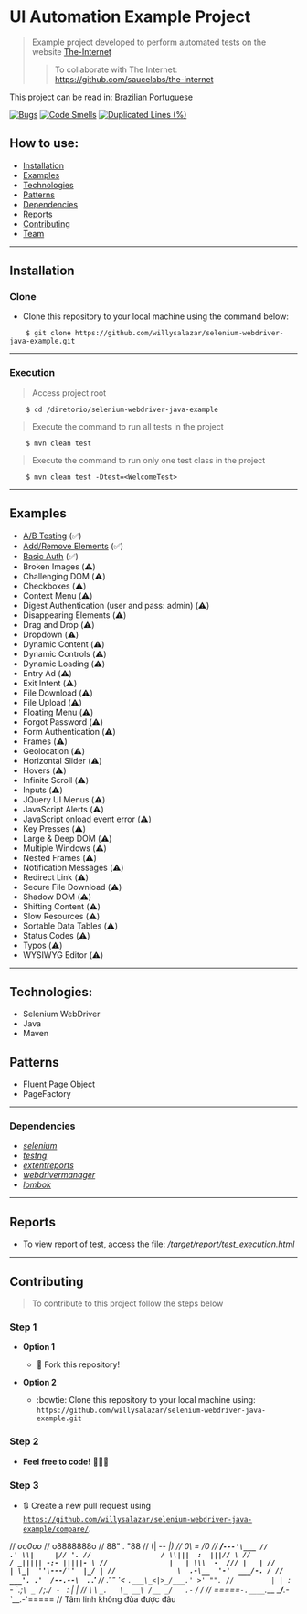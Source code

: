 # UI Automation Example Project
> Example project developed to perform automated tests on the website [The-Internet](https://the-internet.herokuapp.com/)
>> To collaborate with The Internet: https://github.com/saucelabs/the-internet

This project can be read in: [Brazilian Portuguese](README-pt-BR.md)

[![Bugs](https://sonarcloud.io/api/project_badges/measure?project=willysalazar_selenium-webdriver-java-example&metric=bugs)](https://sonarcloud.io/dashboard?id=willysalazar_selenium-webdriver-java-example) 
[![Code Smells](https://sonarcloud.io/api/project_badges/measure?project=willysalazar_selenium-webdriver-java-example&metric=code_smells)](https://sonarcloud.io/dashboard?id=willysalazar_selenium-webdriver-java-example)
[![Duplicated Lines (%)](https://sonarcloud.io/api/project_badges/measure?project=willysalazar_selenium-webdriver-java-example&metric=duplicated_lines_density)](https://sonarcloud.io/dashboard?id=willysalazar_selenium-webdriver-java-example)

## How to use:

- [Installation](#installation)
- [Examples](#examples)
- [Technologies](#technologies)
- [Patterns](#patterns)
- [Dependencies](#dependencies)
- [Reports](#reports)
- [Contributing](#contributing)
- [Team](#team)

---

## Installation
### Clone

- Clone this repository to your local machine using the command below:
```
	$ git clone https://github.com/willysalazar/selenium-webdriver-java-example.git
```

---

### Execution

> Access project root

```
	$ cd /diretorio/selenium-webdriver-java-example
```
> Execute the command to run all tests in the project

```
	$ mvn clean test
```
> Execute the command to run only one test class in the project

```
	$ mvn clean test -Dtest=<WelcomeTest>
```

---

## Examples
- [A/B Testing](https://the-internet.herokuapp.com/abtest) (:white_check_mark:)
- [Add/Remove Elements](https://the-internet.herokuapp.com/add_remove_elements) (:white_check_mark:)
- [Basic Auth](https://the-internet.herokuapp.com/basic_auth) (:white_check_mark:)
- Broken Images (:warning:)
- Challenging DOM (:warning:)
- Checkboxes (:warning:)
- Context Menu (:warning:)
- Digest Authentication (user and pass: admin) (:warning:)
- Disappearing Elements (:warning:)
- Drag and Drop (:warning:)
- Dropdown (:warning:)
- Dynamic Content (:warning:)
- Dynamic Controls (:warning:)
- Dynamic Loading (:warning:)
- Entry Ad (:warning:)
- Exit Intent (:warning:)
- File Download (:warning:)
- File Upload (:warning:)
- Floating Menu (:warning:)
- Forgot Password (:warning:)
- Form Authentication (:warning:)
- Frames (:warning:)
- Geolocation (:warning:)
- Horizontal Slider (:warning:)
- Hovers (:warning:)
- Infinite Scroll (:warning:)
- Inputs (:warning:)
- JQuery UI Menus (:warning:)
- JavaScript Alerts (:warning:)
- JavaScript onload event error (:warning:)
- Key Presses (:warning:)
- Large & Deep DOM (:warning:)
- Multiple Windows (:warning:)
- Nested Frames (:warning:)
- Notification Messages (:warning:)
- Redirect Link (:warning:)
- Secure File Download (:warning:)
- Shadow DOM (:warning:)
- Shifting Content (:warning:)
- Slow Resources (:warning:)
- Sortable Data Tables (:warning:)
- Status Codes (:warning:)
- Typos (:warning:)
- WYSIWYG Editor (:warning:)

---
## Technologies:
- Selenium WebDriver
- Java
- Maven

## Patterns
- Fluent Page Object
- PageFactory

---

### Dependencies
* *[selenium](https://www.selenium.dev/)* 
* *[testng](https://testng.org/)* 
* *[extentreports](http://www.extentreports.com/)*
* *[webdrivermanager](https://github.com/bonigarcia/webdrivermanager)* 
* *[lombok](https://projectlombok.org/)*

---

## Reports
* To view report of test, access the file: */target/report/test_execution.html*

---

## Contributing

> To contribute to this project follow the steps below

### Step 1

- **Option 1**
    - 🍴 Fork this repository!

- **Option 2**
    - :bowtie: Clone this repository to your local machine using:  `https://github.com/willysalazar/selenium-webdriver-java-example.git`

### Step 2

- **Feel free to code!** 🔨🔨🔨

### Step 3

- 🔃 Create a new pull request using <a href="https://github.com/willysalazar/selenium-webdriver-java-example/compare/" target="_blank">`https://github.com/willysalazar/selenium-webdriver-java-example/compare/`</a>.


//                       _oo0oo_
//                      o8888888o
//                      88" . "88
//                      (| -_- |)
//                      0\  =  /0
//                    ___/`---'\___
//                  .' \\|     |// '.
//                 / \\|||  :  |||// \
//                / _||||| -:- |||||- \
//               |   | \\\  -  /// |   |
//               | \_|  ''\---/''  |_/ |
//               \  .-\__  '-'  ___/-. /
//             ___'. .'  /--.--\  `. .'___
//          ."" '<  `.___\_<|>_/___.' >' "".
//         | | :  `- \`.;`\ _ /`;.`/ - ` : | |
//         \  \ `_.   \_ __\ /__ _/   .-` /  /
//     =====`-.____`.___ \_____/___.-`___.-'=====
//                     Tâm linh không đùa được đâu
